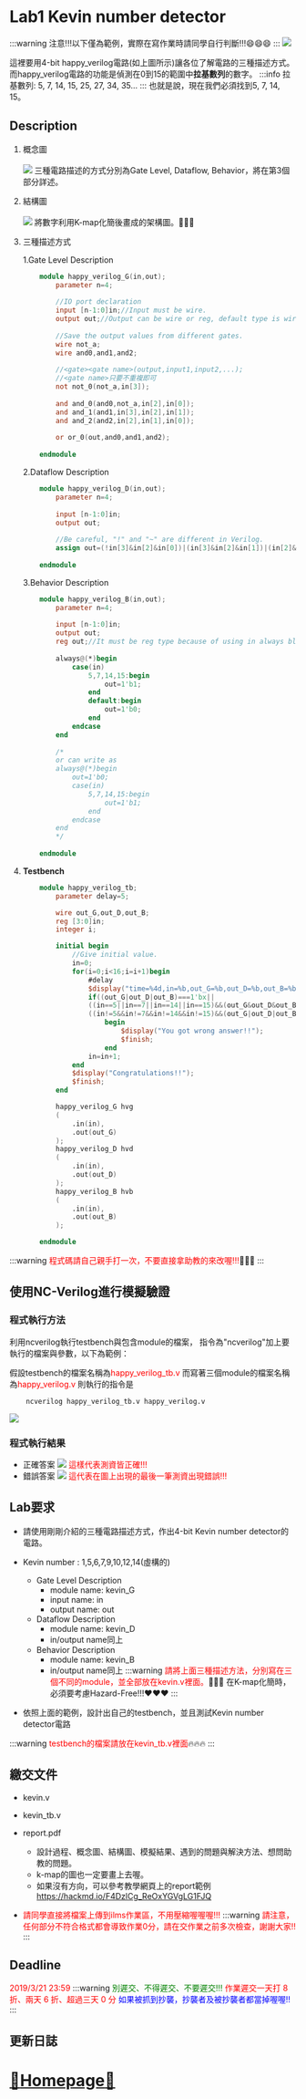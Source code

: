 # Lab1 Kevin number detector
:::warning
注意!!!以下僅為範例，實際在寫作業時請同學自行判斷!!!:smile::smile::smile:
:::
![](https://i.imgur.com/qZXD63B.png)

這裡要用4-bit happy_verilog電路(如上圖所示)讓各位了解電路的三種描述方式。
而happy_verilog電路的功能是偵測在0到15的範圍中**拉基數列**的數字。
:::info
拉基數列: 5, 7, 14, 15, 25, 27, 34, 35...
:::
也就是說，現在我們必須找到5, 7, 14, 15。

## Description

1. 概念圖
<br></br>
![](https://i.imgur.com/jfmUoCR.png)
三種電路描述的方式分別為Gate Level, Dataflow, Behavior，將在第3個部分詳述。

2. 結構圖
<br></br>
![](https://i.imgur.com/XaY3usf.png)
將數字利用K-map化簡後畫成的架構圖。:poop::poop::poop:

3. 三種描述方式

    1.Gate Level Description
    ```verilog
        module happy_verilog_G(in,out);
            parameter n=4;
            
            //IO port declaration
            input [n-1:0]in;//Input must be wire.
            output out;//Output can be wire or reg, default type is wire.
            
            //Save the output values from different gates. 
            wire not_a;
            wire and0,and1,and2;
            
            //<gate><gate name>(output,input1,input2,...);
            //<gate name>只要不重複即可
            not not_0(not_a,in[3]);
            
            and and_0(and0,not_a,in[2],in[0]);
            and and_1(and1,in[3],in[2],in[1]);
            and and_2(and2,in[2],in[1],in[0]);
            
            or or_0(out,and0,and1,and2);
            
        endmodule        
    ```
    2.Dataflow Description
    ```verilog
        module happy_verilog_D(in,out);
            parameter n=4;
            
            input [n-1:0]in;
            output out;
            
            //Be careful, "!" and "~" are different in Verilog.
            assign out=(!in[3]&in[2]&in[0])|(in[3]&in[2]&in[1])|(in[2]&in[1]&in[0]);
            
        endmodule 
    ```
    3.Behavior Description
    ```verilog
        module happy_verilog_B(in,out);
            parameter n=4;
            
            input [n-1:0]in;
            output out;
            reg out;//It must be reg type because of using in always block.
            
            always@(*)begin
                case(in)
                    5,7,14,15:begin
                        out=1'b1;
                    end
                    default:begin
                        out=1'b0;
                    end
                endcase
            end
            
            /*
            or can write as
            always@(*)begin
                out=1'b0;
                case(in)
                    5,7,14,15:begin
                        out=1'b1;
                    end
                endcase
            end
            */
            
        endmodule
    ```
4. <strong>Testbench</strong>
    ```verilog
        module happy_verilog_tb;
            parameter delay=5;

            wire out_G,out_D,out_B;
            reg [3:0]in;
            integer i;

            initial begin
                //Give initial value.
                in=0;
                for(i=0;i<16;i=i+1)begin
                    #delay
                    $display("time=%4d,in=%b,out_G=%b,out_D=%b,out_B=%b",$time,in,out_G,out_D,out_B);
                    if((out_G|out_D|out_B)===1'bx||
                    ((in==5||in==7||in==14||in==15)&&(out_G&out_D&out_B)==0)||
                    ((in!=5&&in!=7&&in!=14&&in!=15)&&(out_G|out_D|out_B)==1))
                        begin
                            $display("You got wrong answer!!");
                            $finish;
                        end
                    in=in+1;
                end
                $display("Congratulations!!");
                $finish;
            end

            happy_verilog_G hvg
            (
                .in(in),
                .out(out_G)
            );
            happy_verilog_D hvd
            (
                .in(in),
                .out(out_D)
            );
            happy_verilog_B hvb
            (
                .in(in),
                .out(out_B)
            );

        endmodule
    ```
:::warning
<font color="red">程式碼請自己親手打一次，不要直接拿助教的來改喔!!!</font>:ghost::ghost::ghost:
:::
## 使用NC-Verilog進行模擬驗證
### 程式執行方法
利用ncverilog執行testbench與包含module的檔案，
指令為"ncverilog"加上要執行的檔案與參數，以下為範例：

假設testbench的檔案名稱為<font color="red">happy_verilog_tb.v</font>
而寫著三個module的檔案名稱為<font color="red">happy_verilog.v</font>
則執行的指令是
```
    ncverilog happy_verilog_tb.v happy_verilog.v
```
![](https://i.imgur.com/kwSf06k.png)

### 程式執行結果
- 正確答案
![](https://i.imgur.com/oAHdOFT.png)
<font color="red">這樣代表測資皆正確!!!</font>
- 錯誤答案
![](https://i.imgur.com/cNI9dLw.png)
<font color="red">這代表在圖上出現的最後一筆測資出現錯誤!!!</font>
## Lab要求
- 請使用剛剛介紹的三種電路描述方式，作出4-bit Kevin number detector的電路。
- Kevin number : 1,5,6,7,9,10,12,14(虛構的)

    - Gate Level Description
        - module name: kevin_G
        - input name: in
        - output name: out
    - Dataflow Description
        - module name: kevin_D
        - in/output name同上
    - Behavior Description
        - module name: kevin_B
        - in/output name同上
:::warning
<font color="red">請將上面三種描述方法，分別寫在三個不同的module，並全部放在kevin.v裡面。</font>:imp::imp::imp:
在K-map化簡時，必須要考慮Hazard-Free!!!:heart::heart::heart:
:::
- 依照上面的範例，設計出自己的testbench，並且測試Kevin number detector電路

:::warning
<font color="red">testbench的檔案請放在kevin_tb.v裡面</font>:fire::fire::fire:
:::
## 繳交文件
- kevin.v
- kevin_tb.v
- report.pdf
    - 設計過程、概念圖、結構圖、模擬結果、遇到的問題與解決方法、想問助教的問題。
    - k-map的圖也一定要畫上去喔。
    - 如果沒有方向，可以參考教學網頁上的report範例
        https://hackmd.io/F4DzlCg_ReOxYGVgLG1FJQ

- <font color="red">請同學直接將檔案上傳到ilms作業區，不用壓縮喔喔喔!!!</font>
:::warning
<font color="red">請注意，任何部分不符合格式都會導致作業0分，請在交作業之前多次檢查，謝謝大家!!</font>
:::
## Deadline
<font color="red">2019/3/21 23:59</font>
:::warning
<font color="green">別遲交、不得遲交、不要遲交!!!</font>
<font color="red">作業遲交一天打 8 折、兩天 6 折、超過三天 0 分 </font>
<font color="blue">如果被抓到抄襲，抄襲者及被抄襲者都當掉喔喔!!</font>
:::
  
## 更新日誌

    
# [:maple_leaf:Homepage:maple_leaf:](https://hackmd.io/s/ByZ-fyuHV)

    










